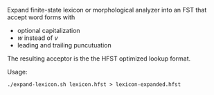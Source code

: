 Expand finite-state lexicon or morphological analyzer into an FST that accept word forms with
- optional capitalization
- _w_ instead of _v_
- leading and trailing puncutuation

The resulting acceptor is the the HFST optimized lookup format.

Usage:

	./expand-lexicon.sh lexicon.hfst > lexicon-expanded.hfst